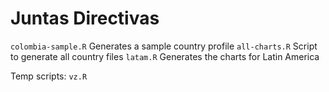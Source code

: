 
# Juntas Directivas


`colombia-sample.R` Generates a sample country profile
`all-charts.R` Script to generate all country files
`latam.R` Generates the charts for Latin America

Temp scripts:
`vz.R` 
